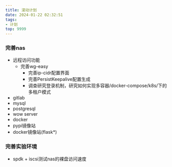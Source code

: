 ```yaml
---
title: 滚动计划
date: 2024-01-22 02:32:51
tags:
- 计划
top: 9999
---
```

### 完善nas
- 远程访问功能
  - 完善wg-easy
    - 完善ip-cidr配置界面
    - 完善PersistKeepalive配置生成
    - 调查研究登录机制，研究如何实现多容器/docker-compose/k8s/下的多租户模式
- gitlab
- mysql
- postgresql
- wow server
- docker
- pypi镜像站
- docker镜像站(flask*)
### 完善实验环境
- spdk + iscsi测试nas的裸盘访问速度